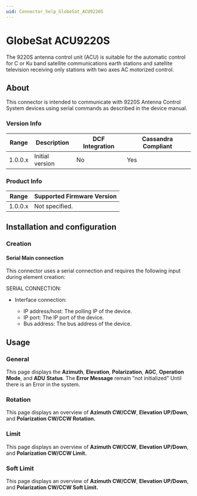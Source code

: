 ```yaml
---
uid: Connector_help_GlobeSat_ACU9220S
---
```


# GlobeSat ACU9220S

The 9220S antenna control unit (ACU) is suitable for the automatic control for C or Ku band satellite communications earth stations and satellite television receiving only stations with two axes AC motorized control.

## About

This connector is intended to communicate with 9220S Antenna Control System devices using serial commands as described in the device manual.

### Version Info

| Range | Description | DCF Integration | Cassandra Compliant |
|------------------|-----------------|---------------------|-------------------------|
| 1.0.0.x          | Initial version | No                  | Yes                     |

### Product Info

| Range | Supported Firmware Version |
|------------------|-----------------------------|
| 1.0.0.x          | Not specified.              |

## Installation and configuration

### Creation

#### Serial Main connection

This connector uses a serial connection and requires the following input during element creation:

SERIAL CONNECTION:

- Interface connection:

  - IP address/host: The polling IP of the device.
  - IP port: The IP port of the device.
  - Bus address: The bus address of the device.

## Usage

### General

This page displays the **Azimuth**, **Elevation**, **Polarization**, **AGC**, **Operation** **Mode**, and **ADU** **Status**. The **Error Message** remain "not initialized" Until there is an Error in the system.

### Rotation

This page displays an overview of **Azimuth CW/CCW**, **Elevation UP/Down**, and **Polarization CW/CCW Rotation.**

### Limit

This page displays an overview of **Azimuth CW/CCW**, **Elevation UP/Down**, and **Polarization CW/CCW Limit.**

### Soft Limit

This page displays an overview of **Azimuth CW/CCW**, **Elevation UP/Down**, and **Polarization CW/CCW Soft Limit.**
